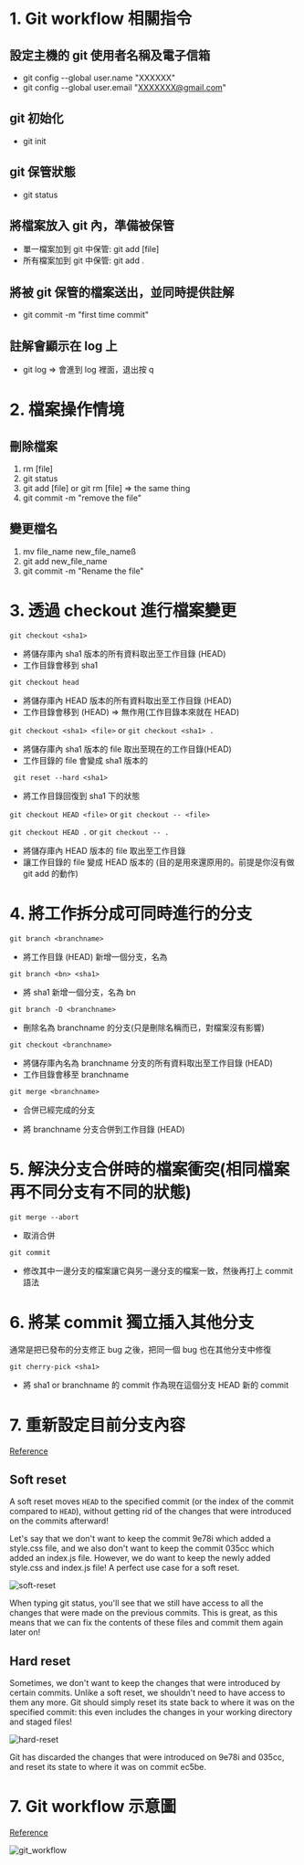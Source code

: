 # 1. Git workflow 相關指令
## 設定主機的 git 使用者名稱及電子信箱
* git config --global user.name "XXXXXX"
* git config --global user.email "XXXXXXX@gmail.com"

## git 初始化
* git init

## git 保管狀態
* git status

## 將檔案放入 git 內，準備被保管
* 單一檔案加到 git 中保管: git add [file]
* 所有檔案加到 git 中保管: git add .

## 將被 git 保管的檔案送出，並同時提供註解
* git commit -m "first time commit"

## 註解會顯示在 log 上
* git log => 會進到 log 裡面，退出按 q

# 2. 檔案操作情境
## 刪除檔案
1. rm [file]
2. git status
3. git add [file] or git rm [file] => the same thing
4. git commit -m "remove the file"

## 變更檔名
1. mv file_name new_file_nameß
2. git add new_file_name
3. git commit -m "Rename the file"

# 3. 透過 checkout 進行檔案變更
`git checkout <sha1>`

* 將儲存庫內 sha1 版本的所有資料取出至工作目錄 (HEAD)
* 工作目錄會移到 sha1

`git checkout head`

* 將儲存庫內 HEAD 版本的所有資料取出至工作目錄 (HEAD)
* 工作目錄會移到 (HEAD) => 無作用(工作目錄本來就在 HEAD)

`git checkout <sha1> <file>` or `git checkout <sha1> .`

* 將儲存庫內 sha1 版本的 file 取出至現在的工作目錄(HEAD)
* 工作目錄的 file 會變成 sha1 版本的

` git reset --hard <sha1>`

* 將工作目錄回復到 sha1 下的狀態 

`git checkout HEAD <file>` or `git checkout -- <file>`
 
`git checkout HEAD .` or `git checkout -- .`

* 將儲存庫內 HEAD 版本的 file 取出至工作目錄
* 讓工作目錄的 file 變成 HEAD 版本的 (目的是用來還原用的。前提是你沒有做 git add 的動作)

# 4. 將工作拆分成可同時進行的分支
`git branch <branchname>`

* 將工作目錄 (HEAD) 新增一個分支，名為 <branchname>

`git branch <bn> <sha1>`

* 將 sha1 新增一個分支，名為 bn

`git branch -D <branchname>`

* 刪除名為 branchname 的分支(只是刪除名稱而已，對檔案沒有影響)

`git checkout <branchname>`

* 將儲存庫內名為 branchname 分支的所有資料取出至工作目錄 (HEAD)
* 工作目錄會移至 branchname

`git merge <branchname>`

* 合併已經完成的分支

* 將 branchname 分支合併到工作目錄 (HEAD)

# 5. 解決分支合併時的檔案衝突(相同檔案再不同分支有不同的狀態)
`git merge --abort` 

* 取消合併

`git commit`

* 修改其中一邊分支的檔案讓它與另一邊分支的檔案一致，然後再打上 commit 語法

# 6. 將某 commit 獨立插入其他分支
通常是把已發布的分支修正 bug 之後，把同一個 bug 也在其他分支中修復

`git cherry-pick <sha1>`

* 將 sha1 or branchname 的 commit 作為現在這個分支 HEAD 新的 commit

# 7. 重新設定目前分支內容
[Reference](https://dev.to/lydiahallie/cs-visualized-useful-git-commands-37p1#merge)
## Soft reset
A soft reset moves `HEAD` to the specified commit (or the index of the commit compared to `HEAD`), without getting rid of the changes that were introduced on the commits afterward!

Let's say that we don't want to keep the commit 9e78i which added a style.css file, and we also don't want to keep the commit 035cc which added an index.js file. However, we do want to keep the newly added style.css and index.js file! A perfect use case for a soft reset.

![soft-reset](./Img/Soft-reset.gif)

When typing git status, you'll see that we still have access to all the changes that were made on the previous commits. This is great, as this means that we can fix the contents of these files and commit them again later on!

## Hard reset
Sometimes, we don't want to keep the changes that were introduced by certain commits. Unlike a soft reset, we shouldn't need to have access to them any more. Git should simply reset its state back to where it was on the specified commit: this even includes the changes in your working directory and staged files!

![hard-reset](./Img/hard-reset.gif)

Git has discarded the changes that were introduced on 9e78i and 035cc, and reset its state to where it was on commit ec5be.

# 7. Git workflow 示意圖 
[Reference](https://dev.to/mollynem/git-github--workflow-fundamentals-5496)

![git_workflow](./Img/git_workflow.png)



